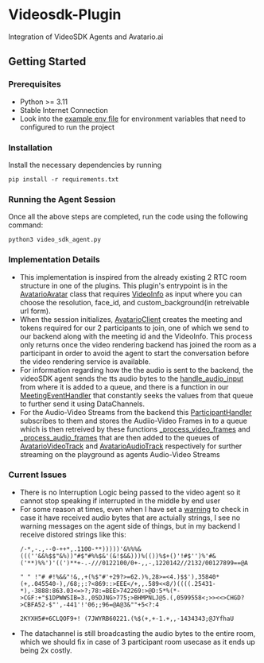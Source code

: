 # Videosdk-Plugin
Integration of VideoSDK Agents and Avatario.ai

## Getting Started

### Prerequisites
- Python >= 3.11
- Stable Internet Connection
- Look into the [example env file](example.env) for environment variables that need to configured to run the project

### Installation
Install the necessary dependencies by running
```
pip install -r requirements.txt
```

### Running the Agent Session
Once all the above steps are completed, run the code using the following command:
```
python3 video_sdk_agent.py
```

### Implementation Details
- This implementation is inspired from the already existing 2 RTC room structure in one of the plugins. This plugin's entrypoint is in the [AvatarioAvatar](avatario_plugin.py#L223) class that requires [VideoInfo](avatario_plugin.py#L216) as input where you can choose the resolution, face_id, and custom_background(in retreivable url form).
- When the session initializes, [AvatarioClient](api.py#L169) creates the meeting and tokens required for our 2 participants to join, one of which we send to our backend along with the meeting id and the VideoInfo. This process only returns once the video rendering backend has joined the room as a participant in order to avoid the agent to start the conversation before the video rendering service is available.
- For information regarding how the the audio is sent to the backend, the videoSDK agent sends the tts audio bytes to the [handle_audio_input](avatario_plugin.py#L360) from where it is added to a queue, and there is a function in our [MeetingEventHandler](api.py#L82) that constantly seeks the values from that queue to further send it using DataChannels.
- For the Audio-Video Streams from the backend this [ParticipantHandler](api.py#L34) subscribes to them and stores the Audiio-Video Frames in to a queue which is then retreived by these functions [_process_video_frames](avatario_plugin.py#L312) and [_process_audio_frames](avatario_plugin.py#L331) that are then added to the queues of [AvatarioVideoTrack](avatario_plugin.py#L168) and [AvatarioAudioTrack](avatario_plugin.py#L27) respectively for surther streaming on the playground as agents Audio-Video Streams

### Current Issues
- There is no Interruption Logic being passed to the video agent so it cannot stop speaking if interrupted in the middle by end user
- For some reason at times, even when I have set a [warning](api.py#L85) to check in case it have received audio bytes that are actuially strings, I see no warning messages on the agent side of things, but in my backend I receive distored strings like this:
    ```
    /-*,-.,--0-++*,.1100-**)))))'&%%%&(((''&&%$$"&%))"#$"#%%$&'(&!$&&)))%(())%$+()'!#$'')%'#&('**)%%')'((')**+-.-///0122100/0+-,,-,1220142//2132/00127899==@A

    " " !"# #!%&&"!&,,+(%$"#'+29?>=62.)%,28>=<4.)$$'),35840*(+,.045540-),/68;;:?<869::>EEE</+,,.589<<8/)((((.25431-*),-3888:863.03<=>?;78:=BEE>742269:>@D:5*%(*->CGF:+"$1DPWWSIB=3.,05DJNG>775;>BHMPNLJ@5.(,0599558<;>><<>CHGD?>CBFA52-$"',-441'!'06;;96=@A@3&""+5<?:4 
                                                        2KYXH5#+6CLQOF9+! (7JWYRB60221.(%$(+,+-1.+,,-1434343;@JYfhaU

    ```
- The datachannel is still broadcasting the audio bytes to the entire room, which we should fix in case of 3 participant room usecase as it ends up being 2x costly.
